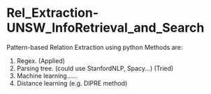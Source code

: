 # Rel_Extraction-UNSW_InfoRetrieval_and_Search
Pattern-based Relation Extraction using python
Methods are:
1. Regex. (Applied)
2. Parsing tree. (could use StanfordNLP, Spacy...) (Tried)
3. Machine learning......
4. Distance learning (e.g. DIPRE method)
